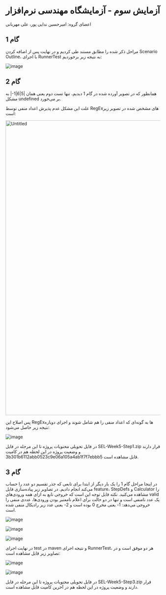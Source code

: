 # آزمایش سوم - آزمایشگاه مهندسی نرم‌افزار
اعضای گروه: امیرحسین ندایی پور، علی مهربانی

## گام 1

مراحل ذکر شده را مطابق مستند طی کردیم و در نهایت پس از اضافه کردن Scenario Outline، با اجرای RunnerTest به نتیجه زیر برخوردیم:

![image](https://github.com/nedaei79/SEL-Week5/assets/62210316/2eeac238-c5b4-4ee8-9ab6-f614b9b1cf0b)

## گام 2

همانطور که در تصویر آورده شده در گام 1 دیدیم، تنها تست دوم یعنی همان |5|6|1-| به مشکل undefined بر می‌خورد.

علت این مشکل عدم پذیرش اعداد منفی توسط RegExهای مشخص شده در تصویر زیر است:

<img width="960" alt="Untitled" src="https://github.com/nedaei79/SEL-Week5/assets/62210316/326b2bbb-af44-4b8d-aa64-0e5c49c00d62">

پس اصلاح این RegExها به گونه‌ای که اعداد منفی را هم شامل شوند و اجرای دوباره نتیجه زیر حاصل می‌شود:

![image](https://github.com/nedaei79/SEL-Week5/assets/62210316/2aed60d5-01cd-4cd2-b9b3-b0a0dadf07a9)

در فایل تحویلی محتویات پروژه تا این مرحله در فایل SEL-Week5-Step1.zip قرار دارند و وضعیت پروژه در این لحظه هم در کامیت 3b301b6112abb0523c9e06a105a4ab1f7f7ebbb5 قابل مشاهده است.

## گام 3

در اینجا مراحل گام 1 را یک بار دیگر از ابتدا برای تابعی که جذر تقسیم دو عدد را حساب می‌کند انجام دادیم. در تصاویر زیر پیاده‌سازی فایل feature، StepDefs و Calculator را مشاهده می‌کنید. نکته قابل توجه این است که خروجی تابع به ازای همه ورودی‌های valid یک عدد نامنفی است و تنها در دو حالت برای اعلام نامعتبر بودن ورودی‌ها، عددی منفی را خروجی می‌دهد: 1- یعنی مخرج 0 بوده است و 2- یعنی عدد زیر رادیکال منفی شده است.

![image](https://github.com/nedaei79/SEL-Week5/assets/62210316/ca8d4cd2-e6cd-4107-be7b-ce2958e5f3cf)

![image](https://github.com/nedaei79/SEL-Week5/assets/62210316/7e377782-3b44-4ff9-9615-90f177ffcefc)

![image](https://github.com/nedaei79/SEL-Week5/assets/62210316/f01ed85a-316a-4962-be9c-f5ef0348eab1)

در نهایت اجرای test در maven و نتیجه اجرای RunnerTest، هر دو موفق است و در تصاویر زیر قابل مشاهده است:

![image](https://github.com/nedaei79/SEL-Week5/assets/62210316/d85e1f84-9448-4219-b01e-bc65a62a2e37)

![image](https://github.com/nedaei79/SEL-Week5/assets/62210316/67243718-4fb4-4884-9c2b-4eeff469b4c0)

در فایل تحویلی محتویات پروژه تا این مرحله در فایل SEL-Week5-Step3.zip قرار دارند و وضعیت پروژه در این لحظه هم در آخرین کامیت قابل مشاهده است.
